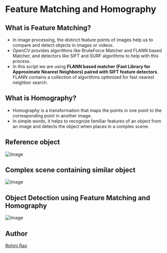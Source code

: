 # <b>Feature Matching and Homography</b>

## What is Feature Matching?

- In image processing, the distinct feature points of images help us to compare and detect objects in images or videos.
- OpenCV provides algorithms like BruteForce Matcher and FLANN based Matcher, and detectors like SIFT and SURF algorithms to help with this process.
- In this script we are using <b>FLANN based matcher (Fast Library for Approximate Nearest Neighbors) paired with SIFT feature detectors</b>. FLANN contains a collection of algorithms optimized for fast nearest neighbor search.

## What is Homography?

- Homography is a transformation that maps the points in one point to the corresponding point in another image.
- In simple words, it helps to recognize familiar features of an object from an image and detects the object when places in a complex scene.

## Reference object

![Image](https://i.imgur.com/JuC0r5o.jpg)

## Complex scene containing similar object

![Image](https://i.imgur.com/59rlIVs.jpg)

## Object Detection using Feature Matching and Homography

![Image](https://i.imgur.com/2uUUHyc.jpg)

## Author
[Rohini Rao](https://github.com/RohiniRG)
